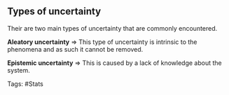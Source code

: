 ## Types of uncertainty 
Their are two main types of uncertainty that are commonly encountered. 

**Aleatory uncertainty** ⇒ This type of uncertainty is intrinsic to the phenomena and as such it cannot be removed.

**Epistemic uncertainty** ⇒ This is caused by a lack of knowledge about the system.

Tags: #Stats 